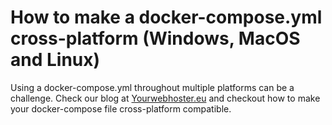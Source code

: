 # How to make a docker-compose.yml cross-platform (Windows, MacOS and Linux)

Using a docker-compose.yml throughout multiple platforms can be a challenge. Check our blog at [Yourwebhoster.eu](https://www.yourwebhoster.eu/2020/02/26/how-to-make-docker-compose-cross-platform-mac-windows-linux/) and checkout how to make your docker-compose file cross-platform compatible.